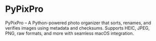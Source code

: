# PyPixPro
PyPixPro – A Python-powered photo organizer that sorts, renames, and verifies images using metadata and checksums. Supports HEIC, JPEG, PNG, raw formats, and more with seamless macOS integration.
